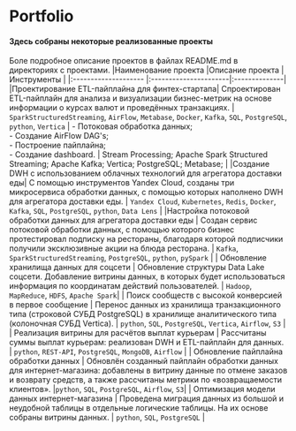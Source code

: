 # Portfolio
#### Здесь собраны некоторые реализованные проекты 
Боле подробное описание проектов в файлах README.md в директориях с проектами.
 |Наименование проекта |Описание проекта       |  Инструменты   |
|:-------------------- |:----------------------|:--------------|
|Проектирование ETL-пайплайна для финтех-стартапа| Спроектирован ETL-пайплайн для анализа и визуализации бизнес-метрик на основе информации о курсах валют и проведённых транзакциях. | `SparkStructuredStreaming`, `AirFlow`, `Metabase`, `Docker`,   `Kafka`, `SQL`, `PostgreSQL`, `python`, `Vertica`  | - Потоковая обработка данных;   <br>- Создание AirFlow DAG's;   <br>- Построение пайплайна;   <br>- Создание dashboard.     | Stream Processing; Apache Spark Structured Streaming; Apache Kafka; Vertica; PostgreSQL; Metabase; | 
|Создание DWH с использованием облачных технологий для агрегатора доставки еды| С помощью инструментов Yandex Cloud, созданы три микросервиса обработки данных, с помощью которых наполнено  DWH для агрегатора доставки еды. | `Yandex Cloud`, `Kubernetes`, `Redis`, `Docker`, `Kafka`, `SQL`, `PostgreSQL`, `python`, `Data Lens` |
|Настройка потоковой обработки данных для агрегатора доставки еды | Создан сервис потоковой обработки данных, с помощью которого бизнес протестировал подписку на рестораны,  благодаря которой подписчики получили эксклюзивные акции на блюда ресторана. | `Kafka`, `SparkStructuredStreaming`, `PostgreSQL`, `python`, `pySpark` |
| Обновление хранилища данных для соцсети |  Обновление структуры Data Lake соцсети.  Добавление витрины данных, в которых будет использоваться информация по координатам действий пользователей.  | `Hadoop`, `MapReduce`, `HDFS`, `Apache Spark`|
| Поиск сообществ с высокой конверсией в первое сообщение | Перенос данных из хранилища транзакционного типа (строковой СУБД PostgreSQL) в хранилище аналитического типа (колоночная СУБД Vertica). | `python`, `SQL`, `PostgreSQL`, `Vertica`, `Airflow`, `S3` |
| Реализация витрины для расчётов выплат курьерам | Рассчитаны суммы выплат курьерам: реализован DWH и ETL-пайплайн для данных.  | `python`, `REST-API`, `PostgreSQL`, `MongoDB`, `Airflow` |
| Обновление пайплайна обработки данных | Обновлён созданный пайплайн обработки данных для интернет-магазина: добавлены в витрину данные  по отмене заказов и возврату средств, а также рассчитаны метрики по «возвращаемости клиентов». |`python`, `SQL`, `PostgreSQL`, `Airflow`, `S3`|
| Оптимизация модели данных интернет-магазина   | Проведена миграция данных из большой и неудобной таблицы в отдельные логические таблицы. На их основе собраны витрины данных. | `python`, `SQL`, `PostgreSQL` |